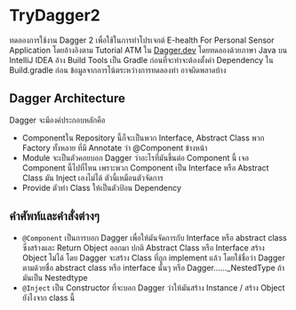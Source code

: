 # TryDagger2 
ทดลองการใช้งาน Dagger 2 เพื่อใช้ในการทำโปรเจกต์ E-health For Personal Sensor Application โดยอ้างอิงตาม 
Tutorial ATM ใน [Dagger.dev](https://dagger.dev) โดยทดลองด้วยภาษา Java บน IntelliJ IDEA อ้าง Build Tools
เป็น Gradle ก่อนที่จะทำจะต้องตั้งค่า Dependency ใน Build.gradle ก่อน ข้อมูลจากการโน้ตระหว่างการทดลองทำ อาจผิดพลาดบ้าง

## Dagger Architecture
Dagger จะมีองค์ประกอบหลักคือ
- Componentใน Repository นี้ก็จะเป็นพวก Interface, Abstract Class พวก Factory ทั้งหลาย ที่มี Annotate ว่า @Component 
ข้างหน้า
- Module จะเป็นตัวคอยบอก Dagger ว่าอะไรที่มันขึ้นต่อ Component นี้ เจอ Component นี้ไปที่ไหน เพราะพวก Component เป็น Interface 
  หรือ Abstract Class มัน Inject เองไม่ได้ ตัวนี้เหมือนตัวจัดการ 
- Provide ตัวทำ Class ให้เป็นตัวป้อน Dependency

## คำศัพท์และคำสั่งต่างๆ
- `@Component` เป็นการบอก Dagger เพื่อให้มันจัดการกับ Interface หรือ abstract class ซึ่งสร้างและ Return Object ออกมา 
   ปกติ Abstract Class หรือ Interface สร้าง Object ไม่ได้ โดย Dagger จะสร้าง Class ที่ถูก implement แล้ว โดยใช้ชื่อว่า Dagger
   ตามด้วยชื่อ abstract class หรือ interface นั้นๆ หรือ Dagger......_NestedType ถ้ามันเป็น Nestedtype
-   `@Inject` เป็น Constructor ที่จะบอก Dagger ว่าให้มันสร้าง Instance / สร้าง Object ยังไงจาก class นี้
